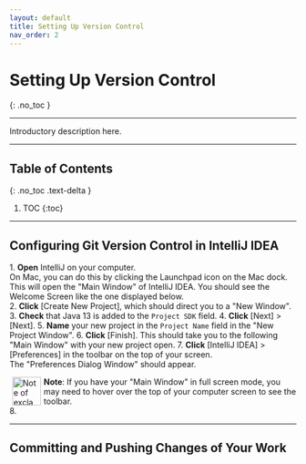 ```yaml
---
layout: default
title: Setting Up Version Control
nav_order: 2
---
```


# Setting Up Version Control
{: .no_toc }


---

Introductory description here. 

---

## Table of Contents
{: .no_toc .text-delta }

1. TOC
{:toc}

---

## Configuring Git Version Control in IntelliJ IDEA
1\. **Open** IntelliJ on your computer.<br> 
    On Mac, you can do this by clicking the Launchpad icon on the Mac dock.<br>
    This will open the "Main Window" of IntelliJ IDEA. You should see the Welcome Screen like the one displayed below.  
2\. **Click** \[Create New Project\], which should direct you to a "New Window".<br> 
3\. **Check** that Java 13 is added to the `Project SDK` field.
4\. **Click** \[Next\] > \[Next\].
5\. **Name** your new project in the `Project Name` field in the "New Project Window".
6\. **Click** \[Finish\]. This should take you to the following "Main Window" with your new project open.
7\. **Click** \[IntelliJ IDEA\] > \[Preferences\] in the toolbar on the top of your screen. <br>
    The "Preferences Dialog Window" should appear.<br>

<img src="Documentation/assets/images/exclamation-icon.png" alt= "Note of exclamation icon" width="50" style="float:left; margin: 0px 5px;"/>

**Note**: If you have your "Main Window" in full screen mode, you may need to hover over the top of your computer screen to see the toolbar.<br>
8\. 

---

## Committing and Pushing Changes of Your Work